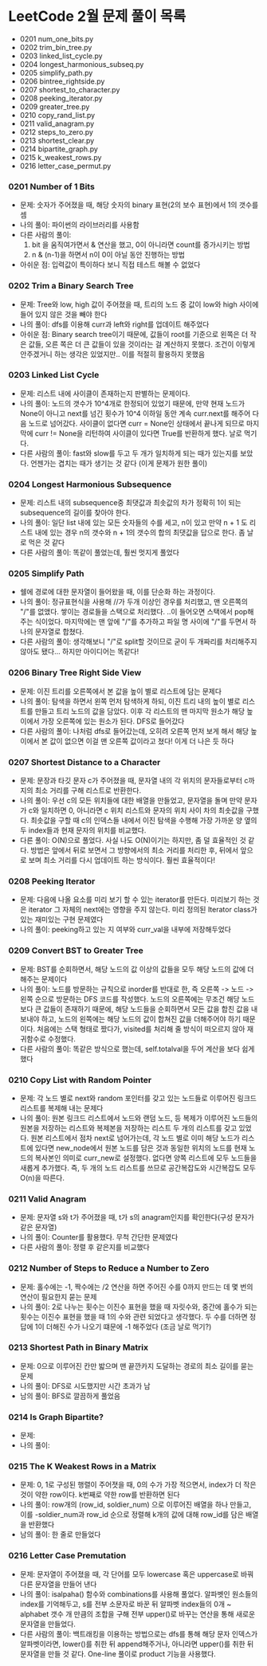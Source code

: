 # LeetCode 2월 문제 풀이 목록
- 0201 num_one_bits.py
- 0202 trim_bin_tree.py
- 0203 linked_list_cycle.py
- 0204 longest_harmonious_subseq.py
- 0205 simplify_path.py
- 0206 bintree_rightside.py
- 0207 shortest_to_character.py
- 0208 peeking_iterator.py
- 0209 greater_tree.py
- 0210 copy_rand_list.py
- 0211 valid_anagram.py
- 0212 steps_to_zero.py
- 0213 shortest_clear.py
- 0214 bipartite_graph.py
- 0215 k_weakest_rows.py
- 0216 letter_case_permut.py


### 0201 Number of 1 Bits
- 문제: 숫자가 주어졌을 때, 해당 숫자의 binary 표현(2의 보수 표현)에서 1의 갯수를 셈
- 나의 풀이: 파이썬의 라이브러리를 사용함
- 다른 사람의 풀이: 
    1. bit 을 움직여가면서 & 연산을 했고, 0이 아니라면 count를 증가시키는 방법
    2. n & (n-1)을 하면서 n이 0이 아닐 동안 진행하는 방법
- 아쉬운 점: 입력값이 특이하다 보니 직접 테스트 해볼 수 없었다

### 0202 Trim a Binary Search Tree
- 문제: Tree와 low, high 값이 주어졌을 때, 트리의 노드 중 값이 low와 high 사이에 들어 있지 않은 것을 빼야 한다
- 나의 풀이: dfs를 이용해 curr과 left와 right를 업데이트 해주었다
- 아쉬운 점: Binary search tree이기 때문에, 값들이 root를 기준으로 왼쪽은 더 작은 값들, 오른 쪽은 더 큰 값들이 있을 것이라는 걸 계산하지 못했다. 조건이 이렇게 안주겠거니 하는 생각은 있었지만.. 이를 적절히 활용하지 못했음

### 0203 Linked List Cycle
- 문제: 리스트 내에 사이클이 존재하는지 판별하는 문제이다.
- 나의 풀이: 노드의 갯수가 10^4개로 한정되어 있었기 때문에, 만약 현재 노드가 None이 아니고 next를 넘긴 횟수가 10^4 이하일 동안 계속 curr.next를 해주어 다음 노드로 넘어갔다. 사이클이 없다면 curr = None인 상태에서 끝나게 되므로 마지막에 curr != None을 리턴하여 사이클이 있다면 True를 반환하게 했다. 날로 먹기다.
- 다른 사람의 풀이: fast와 slow를 두고 두 개가 일치하게 되는 때가 있는지를 보았다. 언젠가는 겹치는 때가 생기는 것 같다 (이게 문제가 원한 풀이)

### 0204 Longest Harmonious Subsequence
- 문제: 리스트 내의 subsequence중 최댓값과 최솟값의 차가 정확히 1이 되는 subsequence의 길이를 찾아야 한다.
- 나의 풀이: 일단 list 내에 있는 모든 숫자들의 수를 세고, n이 있고 만약 n + 1 도 리스트 내에 있는 경우 n의 갯수와 n + 1의 갯수의 합의 최댓값을 답으로 한다. 좀 날로 먹은 것 같다
- 다른 사람의 풀이: 똑같이 풀었는데, 훨씬 멋지게 풀었다


### 0205 Simplify Path
- 쉘에 경로에 대한 문자열이 들어왔을 때, 이를 단순화 하는 과정이다.
- 나의 풀이: 정규표현식을 사용해 //가 두개 이상인 경우를 처리했고, 맨 오른쪽의 "/"를 없앴다. 쌓이는 경로들을 스택으로 처리했다. ..이 들어오면 스택에서 pop해주는 식이었다. 마지막에는 맨 앞에 "/"를 추가하고 파일 명 사이에 "/"를 두면서 하나의 문자열로 합쳤다.
- 다른 사람의 풀이: 생각해보니 "/"로 split할 것이므로 굳이 두 개짜리를 처리해주지 않아도 됐다... 하지만 아이디어는 똑같다!

### 0206 Binary Tree Right Side View
- 문제: 이진 트리를 오른쪽에서 본 값을 높이 별로 리스트에 담는 문제다
- 나의 풀이: 탐색을 하면서 왼쪽 먼저 탐색하게 하되, 이진 트리 내의 높이 별로 리스트를 만들고 트리 노드의 값을 담았다. 이후 각 리스트의 맨 마지막 원소가 해당 높이에서 가장 오른쪽에 있는 원소가 된다. DFS로 들어갔다
- 다른 사람의 풀이: 나처럼 dfs로 들어갔는데, 오히려 오른쪽 먼저 보게 해서 해당 높이에서 본 값이 없으면 이걸 맨 오른쪽 값이라고 쳤다! 이게 더 나은 듯 하다

### 0207 Shortest Distance to a Character
- 문제: 문장과 타깃 문자 c가 주어졌을 때, 문자열 내의 각 위치의 문자들로부터 c까지의 최소 거리를 구해 리스트로 반환한다.
- 나의 풀이: 우선 c의 모든 위치들에 대한 배열을 만들었고, 문자열을 돌며 만약 문자가 c와 일치하면 0, 아니라면 c 위치 리스트와 문자의 위치 사이 차의 최솟값을 구했다. 최솟값을 구할 때 c의 인덱스들 내에서 이진 탐색을 수행해 가장 가까운 양 옆의 두 index들과 현재 문자의 위치를 비교했다.
- 다른 풀이: O(N)으로 풀었다. 사실 나도 O(N)이기는 하지만, 좀 덜 효율적인 것 같다. 방법은 앞에서 뒤로 보면서 그 방향에서의 최소 거리를 처리한 후, 뒤에서 앞으로 보며 최소 거리를 다시 업데이트 하는 방식이다. 훨씬 효율적이다!


### 0208 Peeking Iterator
- 문제: 다음에 나올 요소를 미리 보기 할 수 있는 iterator를 만든다. 미리보기 하는 것은 iterator 그 자체의 next에는 영향을 주지 않는다. 미리 정의된 Iterator class가 있는 재미있는 구현 문제였다
- 나의 풀이: peeking하고 있는 지 여부와 curr_val을 내부에 저장해두었다

### 0209 Convert BST to Greater Tree
- 문제: BST를 순회하면서, 해당 노드의 값 이상의 값들을 모두 해당 노드의 값에 더해주는 문제이다
- 나의 풀이: 노드를 방문하는 규칙으로 inorder를 반대로 한, 즉 오른쪽 -> 노드 -> 왼쪽 순으로 방문하는 DFS 코드를 작성했다. 노드의 오른쪽에는 무조건 해당 노드보다 큰 값들이 존재하기 때문에, 해당 노드들을 순회하면서 모든 값을 합친 값을 내보내야 하고, 노드의 왼쪽에는 해당 노드의 값이 합쳐진 값을 더해주어야 하기 때문이다. 처음에는 스택 형태로 짰다가, visited를 처리해 줄 방식이 떠오르지 않아 재귀함수로 수정했다.
- 다른 사람의 풀이: 똑같은 방식으로 했는데, self.totalval을 두어 계산을 보다 쉽게 했다


### 0210 Copy List with Random Pointer
- 문제: 각 노드 별로 next와 random 포인터를 갖고 있는 노드들로 이루어진 링크드 리스트를 복제해 내는 문제다
- 나의 풀이: 원본 링크드 리스트에서 노드와 랜덤 노드, 등 복제가 이루어진 노드들의 원본을 저장하는 리스트와 복제본을 저장하는 리스트 두 개의 리스트를 갖고 있었다. 원본 리스트에서 점차 next로 넘어가는데, 각 노드 별로 이미 해당 노드가 리스트에 있다면 new_node에서 원본 노드를 담은 것과 동일한 위치의 노드를 현재 노드의 복사본인 의미로 curr_new로 설정했다. 없다면 양쪽 리스트에 모두 노드들을 새롭게 추가했다. 즉, 두 개의 노드 리스트를 쓰므로 공간복잡도와 시간복잡도 모두 O(n)을 따른다.


### 0211 Valid Anagram
- 문제: 문자열 s와 t가 주어졌을 때, t가 s의 anagram인지를 확인한다(구성 문자가 같은 문자열)
- 나의 풀이: Counter를 활용했다. 무척 간단한 문제였다
- 다른 사람의 풀이: 정렬 후 같은지를 비교했다


### 0212 Number of Steps to Reduce a Number to Zero
- 문제: 홀수에는 -1, 짝수에는 /2 연산을 하면 주어진 수를 0까지 만드는 데 몇 번의 연산이 필요한지 묻는 문제
- 나의 풀이: 2로 나누는 횟수는 이진수 표현을 했을 때 자릿수와, 중간에 홀수가 되는 횟수는 이진수 표현을 했을 때 1의 수와 관련 되었다고 생각했다. 두 수를 더하면 정답에 1이 더해진 수가 나오기 떄문에 -1 해주었다 (조금 날로 먹기?)


### 0213 Shortest Path in Binary Matrix
- 문제: 0으로 이루어진 칸만 밟으며 맨 끝깐카지 도달하는 경로의 최소 길이를 묻는 문제
- 나의 풀이: DFS로 시도했지만 시간 초과가 남
- 남의 풀이: BFS로 깔끔하게 풀었음

### 0214 Is Graph Bipartite?
- 문제:
- 나의 풀이:

### 0215 The K Weakest Rows in a Matrix
- 문제: 0, 1로 구성된 행렬이 주어졋을 때, 0의 수가 가장 적으면서, index가 더 작은 것이 약한 row이다. k번째로 약한 row를 반환하면 된다
- 나의 풀이: row개의 (row_id, soldier_num) 으로 이루어진 배열을 하나 만들고, 이를 -soldier_num과 row_id 순으로 정렬해 k개의 값에 대해 row_id를 담은 배열을 반환했다
- 남의 풀이: 한 줄로 만들었다

### 0216 Letter Case Premutation
- 문제: 문자열이 주어졌을 때, 각 단어를 모두 lowercase 혹은 uppercase로 바꿔 다른 문자열을 만들어 낸다
- 나의 풀이: isalpaha() 함수와 combinations를 사용해 풀었다. 알파벳인 원소들의 index를 기억해두고, s를 전부 소문자로 바꾼 뒤 알파벳 index들의 0개 ~ alphabet 갯수 개 만큼의 조합을 구해 전부 upper()로 바꾸는 연산을 통해 새로운 문자열을 만들었다.
- 다른 사람의 풀이: 백트래킹을 이용하는 방법으로는 dfs를 통해 해당 문자 인덱스가 알파벳이라면, lower()를 취한 뒤 append해주거나, 아니라면 upper()를 취한 뒤 문자열을 만들 것 같다.
    One-line 풀이로 product 기능을 사용했다.